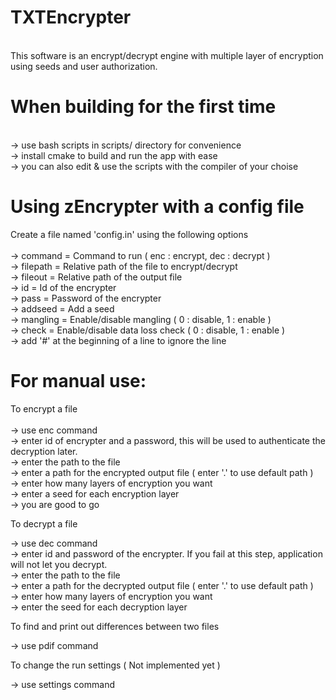# TXTEncrypter
<br />
This software is an encrypt/decrypt engine with multiple layer of encryption using seeds and user authorization. <br />

# When building for the first time <br />
<br />
-> use bash scripts in scripts/ directory for convenience <br />
-> install cmake to build and run the app with ease <br />
-> you can also edit & use the scripts with the compiler of your choise <br />

# Using zEncrypter with a config file
Create a file named 'config.in' using the following options  <br />
<br />
-> command = Command to run ( enc : encrypt, dec : decrypt ) <br />
-> filepath = Relative path of the file to encrypt/decrypt <br />
-> fileout = Relative path of the output file  <br />
-> id = Id of the encrypter  <br />
-> pass = Password of the encrypter <br />
-> addseed = Add a seed <br />
-> mangling = Enable/disable mangling ( 0 : disable, 1 : enable ) <br />
-> check = Enable/disable data loss check ( 0 : disable, 1 : enable ) <br />
-> add '\#' at the beginning of a line to ignore the line <br />

# For manual use:
To encrypt a file <br />
<br />
-> use enc command <br />
-> enter id of encrypter and a password, this will be used to authenticate the decryption later. <br />
-> enter the path to the file <br />
-> enter a path for the encrypted output file  ( enter '.' to use default path ) <br />
-> enter how many layers of encryption you want <br />
-> enter a seed for each encryption layer <br />
-> you are good to go <br />

To decrypt a file <br />

-> use dec command <br />
-> enter id and password of the encrypter. If you fail at this step, application will not let you decrypt. <br />
-> enter the path to the file <br />
-> enter a path for the decrypted output file  ( enter '.' to use default path ) <br />
-> enter how many layers of encryption you want <br />
-> enter the seed for each decryption layer <br />

To find and print out differences between two files <br />

-> use pdif command <br />

To change the run settings ( Not implemented yet ) <br />

-> use settings command <br />
